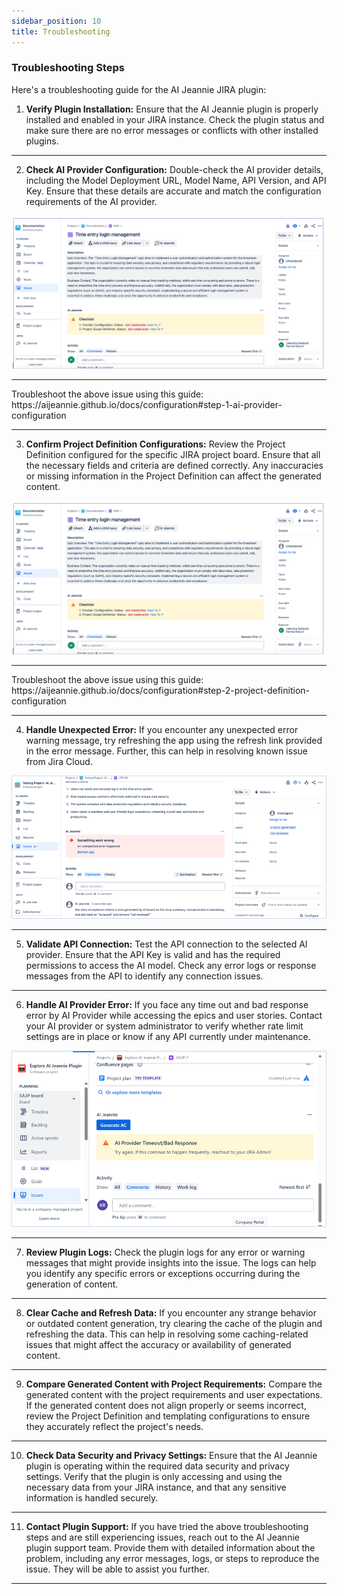 ```yaml
---
sidebar_position: 10
title: Troubleshooting
---
```


### Troubleshooting Steps

Here's a troubleshooting guide for the AI Jeannie JIRA plugin:

1. **Verify Plugin Installation:** Ensure that the AI Jeannie plugin is properly installed and enabled in your JIRA instance. Check the plugin status and make sure there are no error messages or conflicts with other installed plugins.

<hr/>

2. **Check AI Provider Configuration:** Double-check the AI provider details, including the Model Deployment URL, Model Name, API Version, and API Key. Ensure that these details are accurate and match the configuration requirements of the AI provider.

<img src="/troubleshooting/ai-provider-error1.png" alt="AI Provider Error" />
<hr/>
Troubleshoot the above issue using this guide: https://aijeannie.github.io/docs/configuration#step-1-ai-provider-configuration

<hr/>

3. **Confirm Project Definition Configurations:** Review the Project Definition configured for the specific JIRA project board. Ensure that all the necessary fields and criteria are defined correctly. Any inaccuracies or missing information in the Project Definition can affect the generated content.

<img src="/troubleshooting/ai-provider-error1.png" alt="Project Definition Error" />
<hr/>
Troubleshoot the above issue using this guide: https://aijeannie.github.io/docs/configuration#step-2-project-definition-configuration
<hr/>

4. **Handle Unexpected Error:** If you encounter any unexpected error warning message, try refreshing the app using the refresh link provided in the error message. Further, this can help in resolving known issue from Jira Cloud.

<img src="/troubleshooting/handle-unexpected-error.png" alt="Project Definition Error" />
<hr/>

5. **Validate API Connection:** Test the API connection to the selected AI provider. Ensure that the API Key is valid and has the required permissions to access the AI model. Check any error logs or response messages from the API to identify any connection issues.

<hr/>

6. **Handle AI Provider Error:** If you face any time out and bad response error by AI Provider while accessing the epics and user stories. Contact your AI provider or system administrator to verify whether rate limit settings are in place or know if any API currently under maintenance. 

<img src="/troubleshooting/ai-provider-error2.png" alt="AI Provider Error" />
<hr/>

7. **Review Plugin Logs:** Check the plugin logs for any error or warning messages that might provide insights into the issue. The logs can help you identify any specific errors or exceptions occurring during the generation of content.

<hr/>

8. **Clear Cache and Refresh Data:** If you encounter any strange behavior or outdated content generation, try clearing the cache of the plugin and refreshing the data. This can help in resolving some caching-related issues that might affect the accuracy or availability of generated content.

<hr/>

9. **Compare Generated Content with Project Requirements:** Compare the generated content with the project requirements and user expectations. If the generated content does not align properly or seems incorrect, review the Project Definition and templating configurations to ensure they accurately reflect the project's needs.

<hr/>

10. **Check Data Security and Privacy Settings:** Ensure that the AI Jeannie plugin is operating within the required data security and privacy settings. Verify that the plugin is only accessing and using the necessary data from your JIRA instance, and that any sensitive information is handled securely.

<hr/>

11. **Contact Plugin Support:** If you have tried the above troubleshooting steps and are still experiencing issues, reach out to the AI Jeannie plugin support team. Provide them with detailed information about the problem, including any error messages, logs, or steps to reproduce the issue. They will be able to assist you further.

<hr/>
